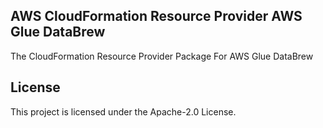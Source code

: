 ## AWS CloudFormation Resource Provider AWS Glue DataBrew

The CloudFormation Resource Provider Package For AWS Glue DataBrew

## License

This project is licensed under the Apache-2.0 License.
